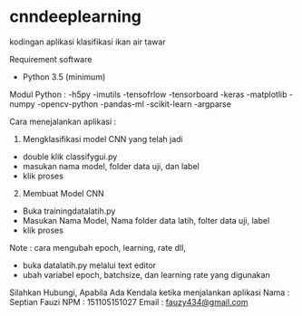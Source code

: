 # cnndeeplearning
kodingan aplikasi klasifikasi ikan air tawar


Requirement software
- Python 3.5 (minimum)

Modul Python :
-h5py
-imutils
-tensofrlow
-tensorboard
-keras
-matplotlib
-numpy
-opencv-python
-pandas-ml
-scikit-learn
-argparse


Cara menejalankan aplikasi :
1. Mengklasifikasi model CNN yang telah jadi
- double klik classifygui.py
- masukan nama model, folder data uji, dan label
- klik proses

2. Membuat Model CNN
- Buka trainingdatalatih.py
- Masukan Nama Model, Nama folder data latih, folter data uji, label
- klik proses

Note : cara mengubah epoch, learning, rate dll, 
- buka datalatih.py melalui text editor
- ubah variabel epoch, batchsize, dan learning rate yang digunakan


Silahkan Hubungi, Apabila Ada Kendala ketika menjalankan aplikasi
Nama : Septian Fauzi
NPM : 151105151027
Email : fauzy434@gmail.com
